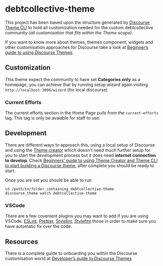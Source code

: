 # debtcollective-theme

This project has been based upon the structure generated by [Discourse Theme CLI](https://meta.discourse.org/t/discourse-theme-cli-console-app-to-help-you-build-themes/82950) to hold all customization needed for the custom debtcollective community _(all customisation that fits within the Theme scope)_.

If you want to know more about themes, themes component, widgets and other customisation approaches for Discourse take a look at [Beginner’s guide to using Discourse Themes](https://meta.discourse.org/t/beginners-guide-to-using-discourse-themes/91966).

## Customization

This theme expect the community to have set **Categories only** as a homepage, you can achieve that by running setup wizard again visiting `http://localhost:3000/wizard` (for local discourse)

### Current Efforts

The current efforts section in the Home Page pulls from the `current-efforts` tag. This tag is only be avaiable for staff to use.

## Development

There are different ways to approach this, using a local setup of Discourse and using the [Theme creator](https://theme-creator.discourse.org/) which doesn't need much further setup for you to start the development process but it does need **internet connection to develop**. Check [Beginners’ guide to using Theme Creator and Theme CLI to start building a Discourse theme](https://meta.discourse.org/t/beginners-guide-to-using-theme-creator-and-theme-cli-to-start-building-a-discourse-theme/108444), after complete you should be ready to start.

Once you are set you should be able to run

```shell
cd /path/to/folder_containing_debtcollective-theme
discourse_theme watch debtcollective-theme
```

### VSCode

There are a few covenient plugins you may want to add if you are using VSCode. [ESLint](https://marketplace.visualstudio.com/items?itemName=dbaeumer.vscode-eslint), [Prettier](https://marketplace.visualstudio.com/items?itemName=esbenp.prettier-vscode), [Stylelint](https://marketplace.visualstudio.com/items?itemName=stylelint.vscode-stylelint), [Stylefmt](https://marketplace.visualstudio.com/items?itemName=mrmlnc.vscode-stylefmt) those in order to make sure you have automatic fix over the code.

## Resources

There is a complete guide to onboarding you within the Discourse customisation world at [Developer’s guide to Discourse Themes](https://meta.discourse.org/t/developer-s-guide-to-discourse-themes/93648)
